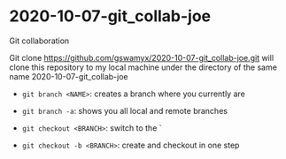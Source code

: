 # 2020-10-07-git_collab-joe
Git collaboration

Git clone https://github.com/gswamyx/2020-10-07-git_collab-joe.git
will clone this repository to my local machine under the directory of the same name 2020-10-07-git_collab-joe

- `git branch <NAME>`: creates a branch <NAME> where you currently are

- `git branch -a`: shows you all local and remote branches

- `git checkout <BRANCH>`: switch to the <BRANCH>`

- `git checkout -b <BRANCH>`: create and checkout <BRANCH> in one step

